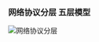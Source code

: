 ### 网络协议分层 五层模型
![网络协议分层 ](https://github.com/signorhua/web-knowledge/blob/master/http/01%E7%BD%91%E7%BB%9C%E5%8D%8F%E8%AE%AE%E5%88%86%E5%B1%82/%E7%BD%91%E7%BB%9C%E5%8D%8F%E8%AE%AE%E5%88%86%E5%B1%82.png?raw=true)


